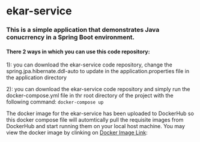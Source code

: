 # ekar-service

### This is a simple application that demonstrates Java conucrrency in a Spring Boot environment.

#### There 2 ways in which you can use this code repository:

  
  1): you can download the ekar-service code repository, change the spring.jpa.hibernate.ddl-auto to update in the application.properties file in the application directory
  
  2): you can download the ekar-service code repository and simply run the docker-compose.yml file in thr root directory of the project with the following command: `docker-compose up`
  
  
  
The docker image for the ekar-service has been uploaded to DockerHub so this docker compose file will automtically pull the requisite images from DockerHub and start running them on your local host machine. You may view the docker image by clinking on [Docker Image Link](https://hub.docker.com/repository/docker/raffey/ekar-service):
